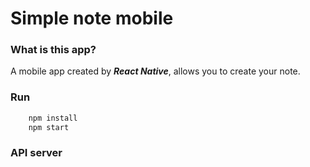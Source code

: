 # Simple note mobile
### What is this app?
A mobile app created by ***React Native***, allows you to create your note.
### Run 
```bash
    npm install
    npm start
```
### API server
```link

```